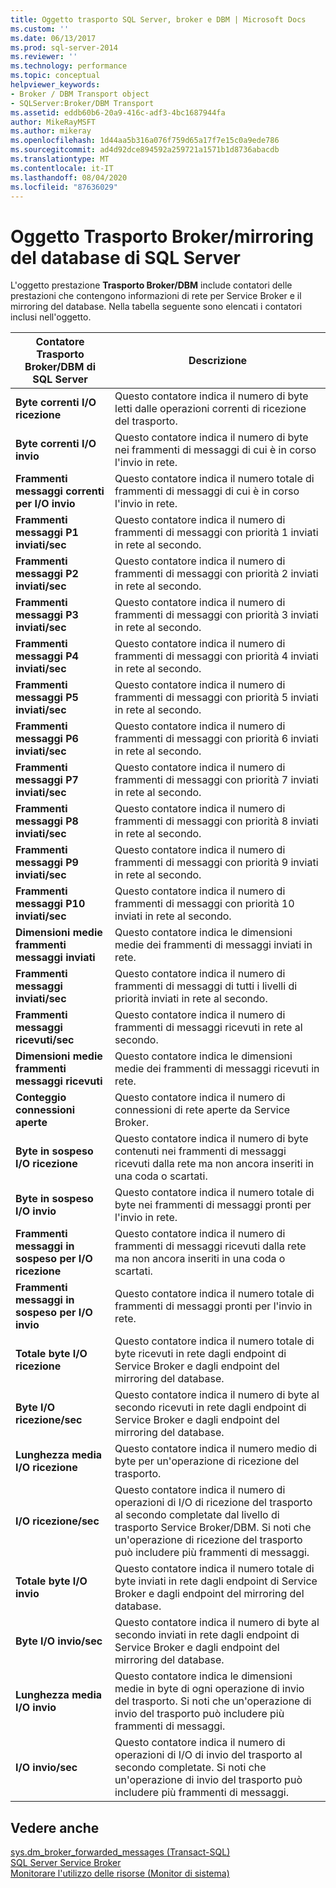 ```yaml
---
title: Oggetto trasporto SQL Server, broker e DBM | Microsoft Docs
ms.custom: ''
ms.date: 06/13/2017
ms.prod: sql-server-2014
ms.reviewer: ''
ms.technology: performance
ms.topic: conceptual
helpviewer_keywords:
- Broker / DBM Transport object
- SQLServer:Broker/DBM Transport
ms.assetid: eddb60b6-20a9-416c-adf3-4bc1687944fa
author: MikeRayMSFT
ms.author: mikeray
ms.openlocfilehash: 1d44aa5b316a076f759d65a17f7e15c0a9ede786
ms.sourcegitcommit: ad4d92dce894592a259721a1571b1d8736abacdb
ms.translationtype: MT
ms.contentlocale: it-IT
ms.lasthandoff: 08/04/2020
ms.locfileid: "87636029"
---
```

# <a name="sql-server-broker-and-dbm-transport-object"></a>Oggetto Trasporto Broker/mirroring del database di SQL Server
  L'oggetto prestazione **Trasporto Broker/DBM** include contatori delle prestazioni che contengono informazioni di rete per Service Broker e il mirroring del database. Nella tabella seguente sono elencati i contatori inclusi nell'oggetto.  
  
|Contatore Trasporto Broker/DBM di SQL Server|Descrizione|  
|------------------------------------------------|-----------------|  
|**Byte correnti I/O ricezione**|Questo contatore indica il numero di byte letti dalle operazioni correnti di ricezione del trasporto.|  
|**Byte correnti I/O invio**|Questo contatore indica il numero di byte nei frammenti di messaggi di cui è in corso l'invio in rete.|  
|**Frammenti messaggi correnti per I/O invio**|Questo contatore indica il numero totale di frammenti di messaggi di cui è in corso l'invio in rete.|  
|**Frammenti messaggi P1 inviati/sec**|Questo contatore indica il numero di frammenti di messaggi con priorità 1 inviati in rete al secondo.|  
|**Frammenti messaggi P2 inviati/sec**|Questo contatore indica il numero di frammenti di messaggi con priorità 2 inviati in rete al secondo.|  
|**Frammenti messaggi P3 inviati/sec**|Questo contatore indica il numero di frammenti di messaggi con priorità 3 inviati in rete al secondo.|  
|**Frammenti messaggi P4 inviati/sec**|Questo contatore indica il numero di frammenti di messaggi con priorità 4 inviati in rete al secondo.|  
|**Frammenti messaggi P5 inviati/sec**|Questo contatore indica il numero di frammenti di messaggi con priorità 5 inviati in rete al secondo.|  
|**Frammenti messaggi P6 inviati/sec**|Questo contatore indica il numero di frammenti di messaggi con priorità 6 inviati in rete al secondo.|  
|**Frammenti messaggi P7 inviati/sec**|Questo contatore indica il numero di frammenti di messaggi con priorità 7 inviati in rete al secondo.|  
|**Frammenti messaggi P8 inviati/sec**|Questo contatore indica il numero di frammenti di messaggi con priorità 8 inviati in rete al secondo.|  
|**Frammenti messaggi P9 inviati/sec**|Questo contatore indica il numero di frammenti di messaggi con priorità 9 inviati in rete al secondo.|  
|**Frammenti messaggi P10 inviati/sec**|Questo contatore indica il numero di frammenti di messaggi con priorità 10 inviati in rete al secondo.|  
|**Dimensioni medie frammenti messaggi inviati**|Questo contatore indica le dimensioni medie dei frammenti di messaggi inviati in rete.|  
|**Frammenti messaggi inviati/sec**|Questo contatore indica il numero di frammenti di messaggi di tutti i livelli di priorità inviati in rete al secondo.|  
|**Frammenti messaggi ricevuti/sec**|Questo contatore indica il numero di frammenti di messaggi ricevuti in rete al secondo.|  
|**Dimensioni medie frammenti messaggi ricevuti**|Questo contatore indica le dimensioni medie dei frammenti di messaggi ricevuti in rete.|  
|**Conteggio connessioni aperte**|Questo contatore indica il numero di connessioni di rete aperte da Service Broker.|  
|**Byte in sospeso I/O ricezione**|Questo contatore indica il numero di byte contenuti nei frammenti di messaggi ricevuti dalla rete ma non ancora inseriti in una coda o scartati.|  
|**Byte in sospeso I/O invio**|Questo contatore indica il numero totale di byte nei frammenti di messaggi pronti per l'invio in rete.|  
|**Frammenti messaggi in sospeso per I/O ricezione**|Questo contatore indica il numero di frammenti di messaggi ricevuti dalla rete ma non ancora inseriti in una coda o scartati.|  
|**Frammenti messaggi in sospeso per I/O invio**|Questo contatore indica il numero totale di frammenti di messaggi pronti per l'invio in rete.|  
|**Totale byte I/O ricezione**|Questo contatore indica il numero totale di byte ricevuti in rete dagli endpoint di Service Broker e dagli endpoint del mirroring del database.|  
|**Byte I/O ricezione/sec**|Questo contatore indica il numero di byte al secondo ricevuti in rete dagli endpoint di Service Broker e dagli endpoint del mirroring del database.|  
|**Lunghezza media I/O ricezione**|Questo contatore indica il numero medio di byte per un'operazione di ricezione del trasporto.|  
|**I/O ricezione/sec**|Questo contatore indica il numero di operazioni di I/O di ricezione del trasporto al secondo completate dal livello di trasporto Service Broker/DBM. Si noti che un'operazione di ricezione del trasporto può includere più frammenti di messaggi.|  
|**Totale byte I/O invio**|Questo contatore indica il numero totale di byte inviati in rete dagli endpoint di Service Broker e dagli endpoint del mirroring del database.|  
|**Byte I/O invio/sec**|Questo contatore indica il numero di byte al secondo inviati in rete dagli endpoint di Service Broker e dagli endpoint del mirroring del database.|  
|**Lunghezza media I/O invio**|Questo contatore indica le dimensioni medie in byte di ogni operazione di invio del trasporto. Si noti che un'operazione di invio del trasporto può includere più frammenti di messaggi.|  
|**I/O invio/sec**|Questo contatore indica il numero di operazioni di I/O di invio del trasporto al secondo completate. Si noti che un'operazione di invio del trasporto può includere più frammenti di messaggi.|  
  
## <a name="see-also"></a>Vedere anche  
 [sys.dm_broker_forwarded_messages &#40;Transact-SQL&#41;](/sql/relational-databases/system-dynamic-management-views/sys-dm-broker-forwarded-messages-transact-sql)   
 [SQL Server Service Broker](../../database-engine/configure-windows/sql-server-service-broker.md)   
 [Monitorare l'utilizzo delle risorse &#40;Monitor di sistema&#41;](monitor-resource-usage-system-monitor.md)  
  
  
